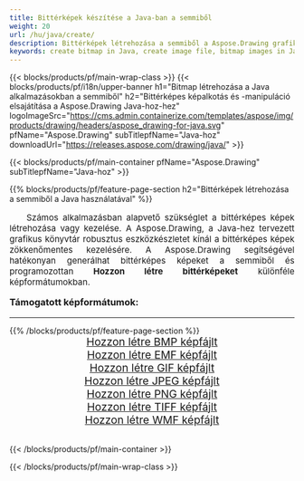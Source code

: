 ```yaml
---
title: Bittérképek készítése a Java-ban a semmiből
weight: 20
url: /hu/java/create/
description: Bittérképek létrehozása a semmiből a Aspose.Drawing grafikus könyvtár használatával a Java-hez
keywords: create bitmap in Java, create image file, bitmap images in Java, bitmap from scratch, graphic library Java-hoz, generate images in Java
---
```


{{< blocks/products/pf/main-wrap-class >}}
{{< blocks/products/pf/i18n/upper-banner h1="Bitmap létrehozása a Java alkalmazásokban a semmiből" h2="Bittérképes képalkotás és -manipuláció elsajátítása a Aspose.Drawing Java-hoz-hez" logoImageSrc="https://cms.admin.containerize.com/templates/aspose/img/products/drawing/headers/aspose_drawing-for-java.svg" pfName="Aspose.Drawing" subTitlepfName="Java-hoz" downloadUrl="https://releases.aspose.com/drawing/java/" >}}

{{< blocks/products/pf/main-container pfName="Aspose.Drawing" subTitlepfName="Java-hoz" >}}

{{% blocks/products/pf/feature-page-section  h2="Bittérképek létrehozása a semmiből a Java használatával" %}}
<p align="justify" style="text-indent:2em;font-size:15px;">
Számos alkalmazásban alapvető szükséglet a bittérképes képek létrehozása vagy kezelése. A Aspose.Drawing, a Java-hez tervezett grafikus könyvtár robusztus eszközkészletet kínál a bittérképes képek zökkenőmentes kezelésére. A Aspose.Drawing segítségével hatékonyan generálhat bittérképes képeket a semmiből és programozottan <b>Hozzon létre bittérképeket</b> különféle képformátumokban.
</p>

<h3 style="margin-top:16px;">
Támogatott képformátumok:
</h3>

<hr/>
{{% /blocks/products/pf/feature-page-section %}}
<div class="container-fluid productfamilypage bg-gray">
    <div class="convertypes bg-gray agp-content section">
        <div class="container">
		    <div class="row other-converters" style="gap: 10px;font-size: 19px;text-align:center;">
		        <div class='col-md-3 other-converter remove-lp remove-rp'><a href="bmp/" style="padding:15px;">Hozzon létre BMP képfájlt</a></div>
                <div class='col-md-3 other-converter remove-lp remove-rp'><a href="emf/" style="padding:15px;">Hozzon létre EMF képfájlt</a></div>
                <div class='col-md-3 other-converter remove-lp remove-rp'><a href="gif/" style="padding:15px;">Hozzon létre GIF képfájlt</a></div>
                <div class='col-md-3 other-converter remove-lp remove-rp'><a href="jpeg/" style="padding:15px;">Hozzon létre JPEG képfájlt</a></div>
                <div class='col-md-3 other-converter remove-lp remove-rp'><a href="png/" style="padding:15px;">Hozzon létre PNG képfájlt</a></div>
                <div class='col-md-3 other-converter remove-lp remove-rp'><a href="tiff/" style="padding:15px;">Hozzon létre TIFF képfájlt</a></div>
                <div class='col-md-3 other-converter remove-lp remove-rp'><a href="wmf/" style="padding:15px;">Hozzon létre WMF képfájlt</a></div>
            </div>
        </div>
    </div>
</div>
<br/>

{{< /blocks/products/pf/main-container >}}

{{< /blocks/products/pf/main-wrap-class >}}
